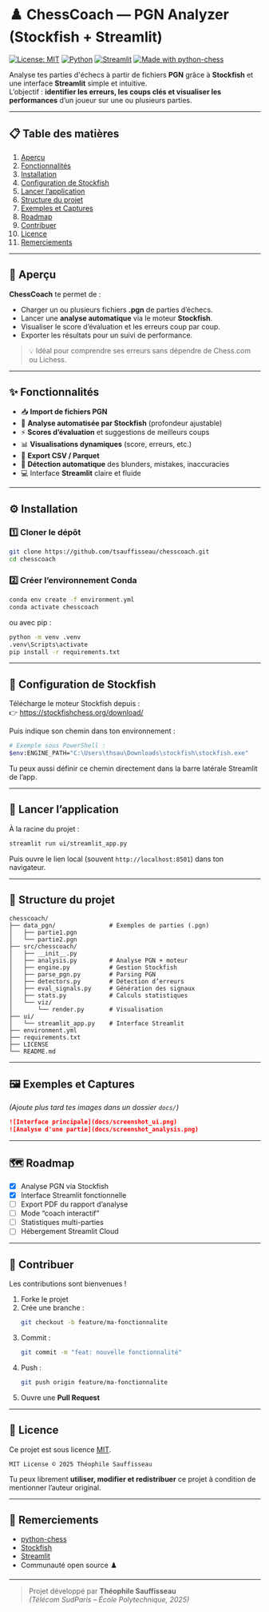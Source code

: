 # ♟️ ChessCoach — PGN Analyzer (Stockfish + Streamlit)

[![License: MIT](https://img.shields.io/badge/License-MIT-yellow.svg)](LICENSE)
[![Python](https://img.shields.io/badge/python-3.10+-blue.svg)](https://www.python.org/)
[![Streamlit](https://img.shields.io/badge/Framework-Streamlit-ff4b4b.svg)](https://streamlit.io/)
[![Made with python-chess](https://img.shields.io/badge/Library-python--chess-green)](https://python-chess.readthedocs.io/)

Analyse tes parties d'échecs à partir de fichiers **PGN** grâce à **Stockfish** et une interface **Streamlit** simple et intuitive.  
L’objectif : **identifier les erreurs, les coups clés et visualiser les performances** d’un joueur sur une ou plusieurs parties.

---

## 📋 Table des matières
1. [Aperçu](#-aperçu)
2. [Fonctionnalités](#-fonctionnalités)
3. [Installation](#-installation)
4. [Configuration de Stockfish](#️-configuration-de-stockfish)
5. [Lancer l’application](#-lancer-lapplication)
6. [Structure du projet](#-structure-du-projet)
7. [Exemples et Captures](#-exemples-et-captures)
8. [Roadmap](#-roadmap)
9. [Contribuer](#-contribuer)
10. [Licence](#-licence)
11. [Remerciements](#-remerciements)

---

## 🎯 Aperçu

**ChessCoach** te permet de :
- Charger un ou plusieurs fichiers **.pgn** de parties d’échecs.
- Lancer une **analyse automatique** via le moteur **Stockfish**.
- Visualiser le score d’évaluation et les erreurs coup par coup.
- Exporter les résultats pour un suivi de performance.

> 💡 Idéal pour comprendre ses erreurs sans dépendre de Chess.com ou Lichess.

---

## ✨ Fonctionnalités

- 📥 **Import de fichiers PGN**
- 🤖 **Analyse automatisée par Stockfish** (profondeur ajustable)
- ⚡ **Scores d’évaluation** et suggestions de meilleurs coups
- 📊 **Visualisations dynamiques** (score, erreurs, etc.)
- 🧾 **Export CSV / Parquet**
- 🧠 **Détection automatique** des blunders, mistakes, inaccuracies
- 💻 Interface **Streamlit** claire et fluide

---

## ⚙️ Installation

### 1️⃣ Cloner le dépôt
```bash
git clone https://github.com/tsauffisseau/chesscoach.git
cd chesscoach
```

### 2️⃣ Créer l’environnement Conda
```bash
conda env create -f environment.yml
conda activate chesscoach
```

ou avec pip :
```bash
python -m venv .venv
.venv\Scripts\activate
pip install -r requirements.txt
```

---

## 🧩 Configuration de Stockfish

Télécharge le moteur Stockfish depuis :  
👉 https://stockfishchess.org/download/

Puis indique son chemin dans ton environnement :
```bash
# Exemple sous PowerShell :
$env:ENGINE_PATH="C:\Users\thsau\Downloads\stockfish\stockfish.exe"
```

Tu peux aussi définir ce chemin directement dans la barre latérale Streamlit de l’app.

---

## 🚀 Lancer l’application

À la racine du projet :
```bash
streamlit run ui/streamlit_app.py
```

Puis ouvre le lien local (souvent `http://localhost:8501`) dans ton navigateur.

---

## 🧱 Structure du projet

```
chesscoach/
├── data_pgn/               # Exemples de parties (.pgn)
│   ├── partie1.pgn
│   └── partie2.pgn
├── src/chesscoach/
│   ├── __init__.py
│   ├── analysis.py         # Analyse PGN + moteur
│   ├── engine.py           # Gestion Stockfish
│   ├── parse_pgn.py        # Parsing PGN
│   ├── detectors.py        # Détection d’erreurs
│   ├── eval_signals.py     # Génération des signaux
│   ├── stats.py            # Calculs statistiques
│   └── viz/
│       └── render.py       # Visualisation
├── ui/
│   └── streamlit_app.py    # Interface Streamlit
├── environment.yml
├── requirements.txt
├── LICENSE
└── README.md
```

---

## 🖼️ Exemples et Captures

*(Ajoute plus tard tes images dans un dossier `docs/`)*

```markdown
![Interface principale](docs/screenshot_ui.png)
![Analyse d'une partie](docs/screenshot_analysis.png)
```

---

## 🗺️ Roadmap

- [x] Analyse PGN via Stockfish  
- [x] Interface Streamlit fonctionnelle  
- [ ] Export PDF du rapport d’analyse  
- [ ] Mode “coach interactif”  
- [ ] Statistiques multi-parties  
- [ ] Hébergement Streamlit Cloud  

---

## 🤝 Contribuer

Les contributions sont bienvenues !  

1. Forke le projet  
2. Crée une branche :  
   ```bash
   git checkout -b feature/ma-fonctionnalite
   ```
3. Commit :  
   ```bash
   git commit -m "feat: nouvelle fonctionnalité"
   ```
4. Push :  
   ```bash
   git push origin feature/ma-fonctionnalite
   ```
5. Ouvre une **Pull Request**

---

## 📄 Licence

Ce projet est sous licence [MIT](LICENSE).

```
MIT License © 2025 Théophile Sauffisseau
```

Tu peux librement **utiliser, modifier et redistribuer** ce projet à condition de mentionner l’auteur original.

---

## 🙌 Remerciements

- [python-chess](https://python-chess.readthedocs.io/)
- [Stockfish](https://stockfishchess.org/)
- [Streamlit](https://streamlit.io/)
- Communauté open source ♟️

---

> Projet développé par **Théophile Sauffisseau**  
> *(Télécom SudParis – École Polytechnique, 2025)*
